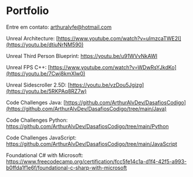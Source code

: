 # Portfolio
Entre em contato: arthuralvfe@hotmail.com

Unreal Architecture: [https://www.youtube.com/watch?v=uImzcaTWE2I](https://youtu.be/dtiuNrNM590)

Unreal Third Person Blueprint: https://youtu.be/u91WVvNkAWI

Unreal FPS C++: [https://www.youtube.com/watch?v=WDwRsYJkdKo](https://youtu.be/7Cwj8kmXlw0)

Unreal Sidescroller 2.5D: [https://youtu.be/vzDou5Jgizg](https://youtu.be/5RKPAq8RZ7w)

Code Challenges Java: [https://github.com/ArthurAlvDev/DasafiosCodigo](https://github.com/ArthurAlvDev/DasafiosCodigo/tree/main/Java)

Code Challenges Python: https://github.com/ArthurAlvDev/DasafiosCodigo/tree/main/Python

Code Challenges JavaScript: https://github.com/ArthurAlvDev/DasafiosCodigo/tree/main/JavaScript

Foundational C# with Microsoft: https://www.freecodecamp.org/certification/fcc5fe14c1a-d1f4-42f5-a993-b0ffda1f1e6f/foundational-c-sharp-with-microsoft
